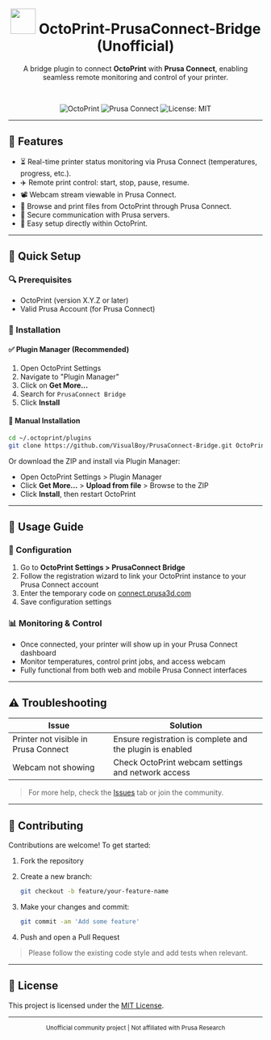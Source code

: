 <div align="center">

# <img src="https://www.prusa3d.com/wp-content/themes/prusa3d/assets/images/prusa-logo.svg" height="50"> OctoPrint-PrusaConnect-Bridge (Unofficial)

A bridge plugin to connect <strong>OctoPrint</strong> with <strong>Prusa Connect</strong>, enabling seamless remote monitoring and control of your printer.

<br>

![OctoPrint](https://img.shields.io/badge/Platform-OctoPrint-orange?style=for-the-badge\&logo=octoprint\&logoColor=white)
![Prusa Connect](https://img.shields.io/badge/Bridge-Prusa%20Connect-ff6f00?style=for-the-badge\&logo=3d\&logoColor=white)
![License: MIT](https://img.shields.io/badge/License-MIT-ff6f00.svg?style=for-the-badge)

</div>

---

## 🔧 Features

* ⏳ Real-time printer status monitoring via Prusa Connect (temperatures, progress, etc.).
* ✈️ Remote print control: start, stop, pause, resume.
* 📽️ Webcam stream viewable in Prusa Connect.
* 📂 Browse and print files from OctoPrint through Prusa Connect.
* 🔐 Secure communication with Prusa servers.
* 🔧 Easy setup directly within OctoPrint.

---

## 🚀 Quick Setup

### 🔍 Prerequisites

* OctoPrint (version X.Y.Z or later)
* Valid Prusa Account (for Prusa Connect)

### 🚚 Installation

#### ✅ Plugin Manager (Recommended)

1. Open OctoPrint Settings
2. Navigate to "Plugin Manager"
3. Click on **Get More...**
4. Search for `PrusaConnect Bridge`
5. Click **Install**

#### 📁 Manual Installation

```bash
cd ~/.octoprint/plugins
git clone https://github.com/VisualBoy/PrusaConnect-Bridge.git OctoPrint-PrusaConnect-Bridge
```

Or download the ZIP and install via Plugin Manager:

* Open OctoPrint Settings > Plugin Manager
* Click **Get More...** > **Upload from file** > Browse to the ZIP
* Click **Install**, then restart OctoPrint

---

## 🔄 Usage Guide

### 🔢 Configuration

1. Go to **OctoPrint Settings > PrusaConnect Bridge**
2. Follow the registration wizard to link your OctoPrint instance to your Prusa Connect account
3. Enter the temporary code on [connect.prusa3d.com](https://connect.prusa3d.com)
4. Save configuration settings

### 📊 Monitoring & Control

* Once connected, your printer will show up in your Prusa Connect dashboard
* Monitor temperatures, control print jobs, and access webcam
* Fully functional from both web and mobile Prusa Connect interfaces

---

## ⚠️ Troubleshooting

| Issue                                | Solution                                                  |
| ------------------------------------ | --------------------------------------------------------- |
| Printer not visible in Prusa Connect | Ensure registration is complete and the plugin is enabled |
| Webcam not showing                   | Check OctoPrint webcam settings and network access        |

> For more help, check the [Issues](https://github.com/VisualBoy/PrusaConnect-Bridge/issues) tab or join the community.

---

## 🎨 Contributing

Contributions are welcome! To get started:

1. Fork the repository
2. Create a new branch:

   ```bash
   git checkout -b feature/your-feature-name
   ```
3. Make your changes and commit:

   ```bash
   git commit -am 'Add some feature'
   ```
4. Push and open a Pull Request

> Please follow the existing code style and add tests when relevant.

---

## 📄 License

This project is licensed under the [MIT License](LICENSE).

---

<div align="center">
  <sub>Unofficial community project | Not affiliated with Prusa Research</sub>
</div>
